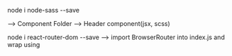node i node-sass --save

--> Component Folder
--> Header component(jsx, scss)

node i react-router-dom --save
--> import BrowserRouter into index.js and wrap <App /> using <BrowserRouter></BrowserRouter>